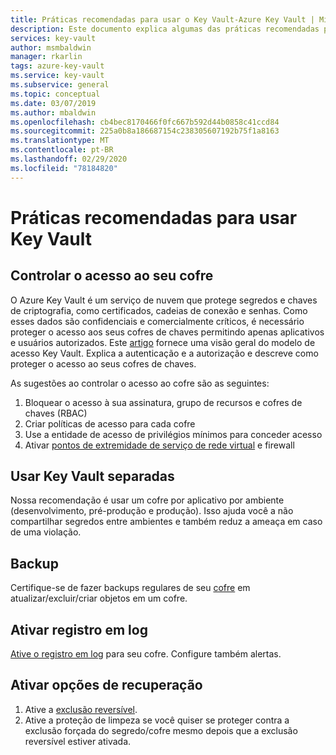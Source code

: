 ```yaml
---
title: Práticas recomendadas para usar o Key Vault-Azure Key Vault | Microsoft Docs
description: Este documento explica algumas das práticas recomendadas para usar Key Vault
services: key-vault
author: msmbaldwin
manager: rkarlin
tags: azure-key-vault
ms.service: key-vault
ms.subservice: general
ms.topic: conceptual
ms.date: 03/07/2019
ms.author: mbaldwin
ms.openlocfilehash: cb4bec8170466f0fc667b592d44b0858c41ccd84
ms.sourcegitcommit: 225a0b8a186687154c238305607192b75f1a8163
ms.translationtype: MT
ms.contentlocale: pt-BR
ms.lasthandoff: 02/29/2020
ms.locfileid: "78184820"
---
```

# <a name="best-practices-to-use-key-vault"></a>Práticas recomendadas para usar Key Vault

## <a name="control-access-to-your-vault"></a>Controlar o acesso ao seu cofre

O Azure Key Vault é um serviço de nuvem que protege segredos e chaves de criptografia, como certificados, cadeias de conexão e senhas. Como esses dados são confidenciais e comercialmente críticos, é necessário proteger o acesso aos seus cofres de chaves permitindo apenas aplicativos e usuários autorizados. Este [artigo](key-vault-secure-your-key-vault.md) fornece uma visão geral do modelo de acesso Key Vault. Explica a autenticação e a autorização e descreve como proteger o acesso ao seus cofres de chaves.

As sugestões ao controlar o acesso ao cofre são as seguintes:
1. Bloquear o acesso à sua assinatura, grupo de recursos e cofres de chaves (RBAC)
2. Criar políticas de acesso para cada cofre
3. Use a entidade de acesso de privilégios mínimos para conceder acesso
4. Ativar [pontos de extremidade de serviço de rede virtual](key-vault-overview-vnet-service-endpoints.md) e firewall

## <a name="use-separate-key-vault"></a>Usar Key Vault separadas

Nossa recomendação é usar um cofre por aplicativo por ambiente (desenvolvimento, pré-produção e produção). Isso ajuda você a não compartilhar segredos entre ambientes e também reduz a ameaça em caso de uma violação.

## <a name="backup"></a>Backup

Certifique-se de fazer backups regulares de seu [cofre](https://blogs.technet.microsoft.com/kv/2018/07/20/announcing-backup-and-restore-of-keys-secrets-and-certificates/) em atualizar/excluir/criar objetos em um cofre.

## <a name="turn-on-logging"></a>Ativar registro em log

[Ative o registro em log](key-vault-logging.md) para seu cofre. Configure também alertas.

## <a name="turn-on-recovery-options"></a>Ativar opções de recuperação

1. Ative a [exclusão reversível](key-vault-ovw-soft-delete.md).
2. Ative a proteção de limpeza se você quiser se proteger contra a exclusão forçada do segredo/cofre mesmo depois que a exclusão reversível estiver ativada.
